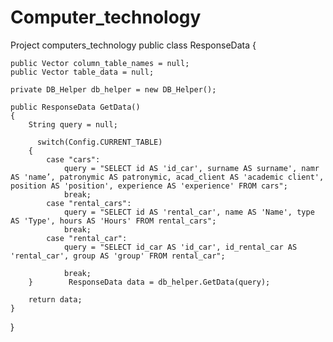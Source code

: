 # Computer_technology
Project computers_technology
public class ResponseData {
    
    public Vector column_table_names = null;
    public Vector table_data = null;

    private DB_Helper db_helper = new DB_Helper();
    
    public ResponseData GetData()
    {
        String query = null;
        
          switch(Config.CURRENT_TABLE)
        {
            case "cars": 
                query = "SELECT id AS 'id_car', surname AS surname', namr AS 'name’, patronymic AS patronymic, acad_client AS 'academic client', position AS 'position', experience AS 'experience' FROM cars";
                break;
            case "rental_cars": 
                query = "SELECT id AS 'rental_car', name AS 'Name', type AS 'Type', hours AS 'Hours' FROM rental_cars";
                break;
            case "rental_car": 
                query = "SELECT id_car AS 'id_car', id_rental_car AS 'rental_car', group AS 'group' FROM rental_car";

                break;
        }        ResponseData data = db_helper.GetData(query);
        
        return data;
    }
}
